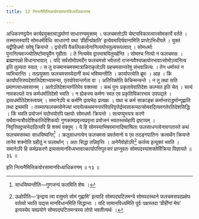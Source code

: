 ```yaml
---
title: 12 नित्यनैमित्तिकयोरसामानविध्याधिकरणम्

---
```

अधिकरणद्वयेन कार्यप्रयुक्तत्वाद्धर्माणां साधारण्यमुक्तम् । फलचमसोऽपि चेष्टयविकारत्वात्सोमकार्ये वर्तते । तस्मात्तस्यापि सोमधर्मविधिः साधारणो यथा ‘व्रीहीन्प्रोक्षति’ इत्येवमादिर्यवानामिति प्राप्तेऽभिधीयते । युक्तं यद्व्रीहिधर्माः यवेषु क्रियन्ते । द्वयोरपि वैकल्पिकत्वेनानित्ययोस्तुल्यरूपत्वात् । सोमधर्माः पुनःनित्यवज्ज्योतिष्टोमापूर्वेण गृहीताः । ते नित्यमेव द्वारमाश्रयितुमर्हन्ति । सोमश्च नित्यो न फलचमसः । ब्राह्मणपक्षे विधानाभावात् । यदि सर्वसोमोपमर्देन फलचमसो भवेत्ततो राजन्यवैश्यपक्षयोरभावात्सोमोऽप्यनित्य इति तुल्यता स्यात् । स तु यजमानचमसमात्रान्निराकृतोऽपि ग्रहचमसान्तरेषु संभवान्नित्यः । तेन धर्मास्तं न व्यभिचरन्ति । तत्प्रयुक्ताः फलचमसस्येदानीं कथं भविष्यन्तीति । कार्यापत्त्येति ब्रूमः । आह । किं कार्यापत्तिरुपदेशातिदेशाभ्यामन्या, एतयोरेवान्तर्गता वा । अतिरिक्तेति केचिन्मन्यन्ते । न तु तथा सति प्रमाणत्वाध्यवसानम् । अतोऽतिदेशान्तर्गतिरेव वक्तव्या । कथं पुनः प्रकृतावेवातिदेशः कल्प्यत इति चेत् । सत्यं नावकल्पते यत्र कर्मधर्मातिदेशो भवति । न ह्येकस्य कर्मणः स्वत एव प्रकृतिविकारभाव उपपद्यते । द्रव्यधर्मातिदेशस्त्वयम् । समानेऽपि च कर्मणि द्रव्यभेदः प्रत्यक्षः । यथा च कर्म साकाङ्क्षं कर्मान्तराद्धर्मान्गृह्णाति तथा द्रव्यमपि । तस्मात्फलचमसेनेज्यां भावयेत्कथमनन्तरंविपरिवृत्तेर्द्रव्यसारूप्यात्सोमवदित्यवगतेरतिदेशसिद्धिः । किं भवति प्रयोजनं यदोभयोरपि पक्षयोः सोमधर्माः क्रियन्ते । सत्यप्युभयत्र करणे यथैवान्यत्रौपदेशिकातिदेशिकयोः गुणकामप्रवृत्त्यप्रवृत्ता प्रयोजनं भवतस्तथेहापि द्रष्टव्यम् । निवृत्तिवद्द्रव्यभेदादित्यपि हि शक्यं वक्तुम् । ये हि सोमस्याभिषवमानादिष्वाश्रिताः फलसाधनत्वेनावगतास्ते कथं फलचमसस्थाः साधयिष्यन्ति[^1] । क्रतुसाधनत्वेन फलचमसः प्रवर्तमानो य एव तदङ्गपातिनः क्रत्वर्थेन क्रियन्ते तानेव शक्नोति ग्रहीतुं न फलार्थान् । अतः सिद्धा तन्निवृत्तिः । अनेनैवोहोऽपि[^2]  कर्तव्य इत्युक्तं भवति । समानेऽपि हि कर्मप्रकरणे द्रव्यसामानविध्यभावात्कार्यापत्तिपुरःसरं प्राप्नुवतः सोमपदस्याशक्तेर्विक्रिया विज्ञायते ॥ ३६ ॥

[^1]: साधयिष्यन्तीति—गुणजन्यं फलमिति शेषः ।


[^2]: ऊहोपीति—‘इन्द्राय त्वा वसुमते सोमं गृह्णामि’ इत्यादि सोमपदघटितमन्त्रे सोमपदस्थाने फलचमसपदप्रक्षेपः वर्तव्यो भवति यद्यस मानविधानमिति सिद्धान्तः । यदि सामानविध्यमिति पूर्वः पक्षस्तदा ‘व्रीहींणां मेघ’ इत्यस्येव यवप्रयोगे सोमपदघटितमन्त्रस्य लोपो भवतीत्यर्थः ।


इति नित्यनैमित्तिकयोरसामानविध्याधिकरणम् ॥ १३ ॥